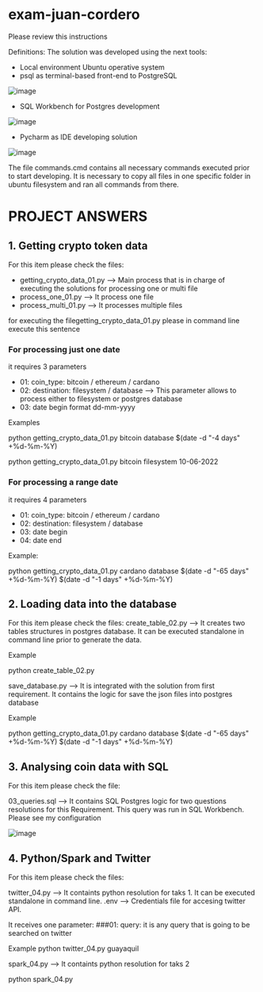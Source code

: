 # exam-juan-cordero
Please review this instructions

Definitions:
The solution was developed using the next tools:
* Local environment Ubuntu operative system
* psql as terminal-based front-end to PostgreSQL

![image](https://user-images.githubusercontent.com/108158389/198953157-f4ac03ba-dd0c-496d-9ed7-91c9482ce471.png)

* SQL Workbench for Postgres development

![image](https://user-images.githubusercontent.com/108158389/198953382-f697f870-e220-4ac1-ab58-e1c66e77d8d4.png)

* Pycharm as IDE developing solution

![image](https://user-images.githubusercontent.com/108158389/198952601-e25b6644-d91f-4772-a777-fe066aafeef2.png)


The file commands.cmd contains all necessary commands executed prior to start developing. It is  necessary to copy all files in one specific folder in ubuntu filesystem and ran all commands from there.

# PROJECT ANSWERS

## 1. Getting crypto token data 

For this item please check the files:
- getting_crypto_data_01.py --> Main process that is in charge of executing the solutions for processing one or multi file
- process_one_01.py  --> It process one file
- process_multi_01.py  --> It processes multiple files

for executing the filegetting_crypto_data_01.py please in command line execute this sentence 
### For processing just one date
it requires 3 parameters
- 01: coin_type: bitcoin / ethereum / cardano
- 02: destination:  filesystem / database --> This parameter allows to process either to filesystem or postgres database
- 03: date begin  format dd-mm-yyyy

Examples

python getting_crypto_data_01.py bitcoin database $(date -d "-4 days" +%d-%m-%Y)

python getting_crypto_data_01.py bitcoin filesystem 10-06-2022

### For processing  a range date
it requires 4 parameters
- 01: coin_type: bitcoin / ethereum / cardano
- 02: destination:  filesystem / database
- 03: date begin
- 04: date end

Example:

python getting_crypto_data_01.py cardano database $(date -d "-65 days" +%d-%m-%Y) $(date -d "-1 days" +%d-%m-%Y)

## 2. Loading data into the database

For this item please check the files:
create_table_02.py --> It creates two tables structures in postgres database.
It can be executed standalone in command line prior to generate the data.

Example

python create_table_02.py

save_database.py  --> It is integrated with the solution from first requirement. It contains the logic for save the json files into postgres database

Example

python getting_crypto_data_01.py cardano database $(date -d "-65 days" +%d-%m-%Y) $(date -d "-1 days" +%d-%m-%Y)

## 3. Analysing coin data with SQL

For this item please check the file:

03_queries.sql --> It contains SQL Postgres logic for two questions resolutions for this Requirement.  This query was run in SQL Workbench. Please see my configuration

![image](https://user-images.githubusercontent.com/108158389/198957228-4df7abdc-c7da-442a-8642-857f18b5bc4c.png)

## 4. Python/Spark and Twitter 

For this item please check the files:

twitter_04.py --> It containts python resolution for taks 1. It can be executed standalone in command line.
.env  --> Credentials file for accesing twitter API.

It receives one parameter:
###01: query: it is any query that is going to be searched on twitter

Example
python twitter_04.py guayaquil

spark_04.py  --> It containts python resolution for taks 2

python spark_04.py
